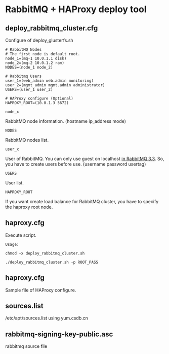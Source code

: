 # RabbitMQ + HAProxy deploy tool

## deploy_rabbitmq_cluster.cfg
Configure of deploy\_glusterfs.sh

	# RabbitMQ Nodes
	# The first node is default root.
	node_1=(mq-1 10.0.1.1 disk)
	node_2=(mq-2 10.0.1.2 ram)
	NODES=(node_1 node_2)

	# Rabbitmq Users
	user_1=(web_admin web.admin monitoring)
	user_2=(mgmt_admin mgmt.admin administrator)
	USERS=(user_1 user_2)

	# HAProxy configure (Optional)
	HAPROXY_ROOT=(10.0.1.3 5672)

`node_x`

RabbitMQ node information. (hostname ip_address mode)

`NODES`

RabbitMQ nodes list.

`user_x`

User of RabbitMQ. You can only use guest on localhost [in RabbitMQ 3.3](http://www.rabbitmq.com/blog/2014/04/02/breaking-things-with-rabbitmq-3-3/). So, you have to create users before use. (username password usertag)

`USERS`

User list.

`HAPROXY_ROOT`

If you want create load balance for RabbitMQ cluster, you have to specify the haproxy root node.

## haproxy.cfg
Execute script. 

`Usage:`

	chmod +x deploy_rabbitmq_cluster.sh

	./deploy_rabbitmq_cluster.sh -p ROOT_PASS

## haproxy.cfg

Sample file of HAProxy configure.

## sources.list

/etc/apt/sources.list using yum.csdb.cn

## rabbitmq-signing-key-public.asc

rabbitmq source file

